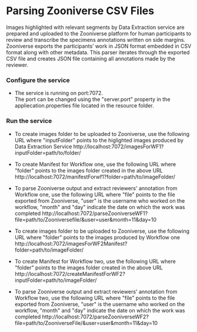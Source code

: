 # Parsing Zooniverse CSV Files

Images highlighted with relevant segments by Data Extraction service are prepared and uploaded to the Zooniverse platform for human participants to review and transcribe the specimens annotations written on side margins. Zooniverse exports the participants’ work in JSON format embedded in CSV format along with other metadata. This parser iterates through the exported CSV file and creates JSON file containing all annotations made by the reviewer.


### Configure the service

* The service is running on port:7072.\
The port can be changed using the "server.port" property in the appliecation.properties file located in the resource folder.


### Run the service

* To create images folder to be uploaded to Zooniverse, use the following URL where "inputFolder" points to the higlighted images produced by Data Extraction Service
http://localhost:7072/imagesForWF1?inputFolder=path/to/folder/

* To create Manifest for Workflow one, use the following URL where "folder" points to the images folder created in the above URL
http://localhost:7072/manifestForwf1?folder=path/to/imageFolder/

* To parse Zooniverse output and extract reviewers' annotation from Workflow one, use the following URL where "file" points to the file exported from Zooniverse, "user" is the username who worked on the workflow, "month" and "day" indicate the date on which the work was completed
http://localhost:7072/parseZooniverseWF1?file=path/to/Zooniversefile/&user=user&month=11&day=10

* To create images folder to be uploaded to Zooniverse, use the following URL where "folder" points to the images produced by Workflow one
http://localhost:7072/imagesForWF2Manifest?folder=path/to/imageFolder/
  

* To create Manifest for Workflow two, use the following URL where "folder" points to the images folder created in the above URL
http://localhost:7072/createManifestForWF2?inputFolder=path/to/imageFolder/
 
* To parse Zooniverse output and extract reviewers' annotation from Workflow two, use the following URL where "file" points to the file exported from Zooniverse, "user" is the username who worked on the workflow, "month" and "day" indicate the date on which the work was completed
http://localhost:7072/parseZooniverseWF2?file=path/to/ZooniverseFile/&user=user&month=11&day=10
